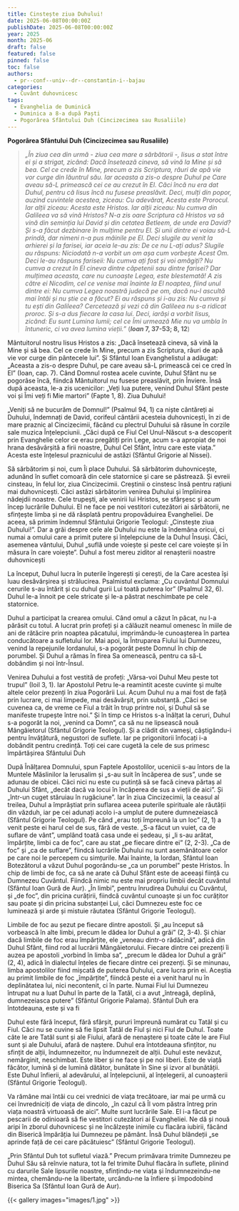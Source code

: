 ```yaml
---
title: Cinstește ziua Duhului!  
date: 2025-06-08T00:00:00Z
publishDate: 2025-06-08T00:00:00Z
year: 2025
month: 2025-06
draft: false
featured: false
pinned: false
toc: false
authors:
  - pr--conf--univ--dr--constantin-i--bajau
categories:
  - Cuvânt duhovnicesc
tags:
  - Evanghelia de Duminică
  - Duminica a 8-a după Paști
  - Pogorârea Sfântului Duh (Cincizecimea sau Rusaliile)
---
```

**Pogorârea Sfântului Duh (Cincizecimea sau Rusaliile)**

> _„În ziua cea din urmă - ziua cea mare a sărbătorii -, Iisus a stat între ei și a strigat, zicând: Dacă însetează cineva, să vină la Mine și să bea. Cel ce crede în Mine, precum a zis Scriptura, râuri de apă vie vor curge din lăuntrul său. Iar aceasta a zis-o despre Duhul pe Care aveau să-L primească cei ce au crezut în El. Căci încă nu era dat Duhul, pentru că Iisus încă nu fusese preaslăvit. Deci, mulți din popor, auzind cuvintele acestea, ziceau: Cu adevărat, Acesta este Prorocul. Iar alții ziceau: Acesta este Hristos. Iar alții ziceau: Nu cumva din Galileea va să vină Hristos? N-a zis oare Scriptura că Hristos va să vină din seminția lui David și din cetatea Betleem, de unde era David? Și s-a făcut dezbinare în mulțime pentru El. Și unii dintre ei voiau să-L prindă, dar nimeni n-a pus mâinile pe El. Deci slugile au venit la arhierei și la farisei, iar aceia le-au zis: De ce nu L-ați adus? Slugile au răspuns: Niciodată n-a vorbit un om așa cum vorbește Acest Om. Deci le-au răspuns fariseii: Nu cumva ați fost și voi amăgiți? Nu cumva a crezut în El cineva dintre căpetenii sau dintre farisei? Dar mulțimea aceasta, care nu cunoaște Legea, este blestemată! A zis către ei Nicodim, cel ce venise mai înainte la El noaptea, fiind unul dintre ei: Nu cumva Legea noastră judecă pe om, dacă nu-l ascultă mai întâi și nu știe ce a făcut? Ei au răspuns și i-au zis: Nu cumva și tu ești din Galileea? Cercetează și vezi că din Galileea nu s-a ridicat proroc. Și s-a dus fiecare la casa lui. Deci, iarăși a vorbit Iisus, zicând: Eu sunt Lumina lumii; cel ce Îmi urmează Mie nu va umbla în întuneric, ci va avea lumina vieții.”_ (**_Ioan_ 7, 37-53; 8, 12**)

Mântuitorul nostru Iisus Hristos a zis: „Dacă însetează cineva, să vină la Mine și să bea. Cel ce crede în Mine, precum a zis Scriptura, râuri de apă vie vor curge din pântecele lui”. Și Sfântul Ioan Evanghelistul a adăugat: „Aceasta a zis-o despre Duhul, pe care aveau să-L primească cei ce cred în El” (Ioan, cap. 7). Când Domnul rostea acele cuvinte, Duhul Sfânt nu se pogorâse încă, fiindcă Mântuitorul nu fusese preaslăvit, prin Înviere. Însă după aceasta, le-a zis ucenicilor: „Veți lua putere, venind Duhul Sfânt peste voi și Îmi veți fi Mie martori” (Fapte 1, 8).
Ziua Duhului!

„Veniți să ne bucurăm de Domnul!” (Psalmul 94, 1) ca niște cântăreți ai Duhului, îndemnați de David, corifeul cântării acesteia duhovnicești, în zi de mare praznic al Cincizecimii, făcând cu plectrul Duhului să răsune în corzile sale muzica Înțelepciunii. „Căci după ce Fiul Cel Unul-Născut s-a descoperit prin Evanghelie celor ce erau pregătiți prin Lege, acum s-a apropiat de noi hrana desăvârșită a firii noastre, Duhul Cel Sfânt, întru care este viața.” Acesta este înțelesul praznicului de astăzi (Sfântul Grigorie al Nissei).

Să sărbătorim și noi, cum Îi place Duhului. Să sărbătorim duhovnicește, adunând în suflet comoară din cele statornice și care se păstrează. Și evreii cinsteau, în felul lor, ziua Cincizecimii. Creștinii o cinstesc însă pentru rațiuni mai duhovnicești. Căci astăzi sărbătorim venirea Duhului și împlinirea nădejdii noastre. Cele trupești, ale venirii lui Hristos, se sfârșesc și acum încep lucrările Duhului. El ne face pe noi vestitori cutezători ai sărbătorii, ne sfințește limba și ne dă răsplată pentru propovăduirea Evangheliei. De aceea, să primim îndemnul Sfântului Grigorie Teologul: „Cinstește ziua Duhului!”. Dar a grăi despre cele ale Duhului nu este la îndemâna oricui, ci numai a omului care a primit putere și înțelepciune de la Duhul Însuși. Căci, asemenea vântului, Duhul „suflă unde voiește și peste cel care voiește și în măsura în care voiește”.
Duhul a fost mereu ziditor al renașterii noastre duhovnicești

La început, Duhul lucra în puterile îngerești și cerești, de la Care acestea își luau desăvârșirea și strălucirea. Psalmistul exclama: „Cu cuvântul Domnului cerurile s-au întărit și cu duhul gurii Lui toată puterea lor” (Psalmul 32, 6). Duhul le-a înnoit pe cele stricate și le-a păstrat neschimbate pe cele statornice.

Duhul a participat la crearea omului. Când omul a căzut în păcat, nu l-a părăsit cu totul. A lucrat prin profeți și a călăuzit neamul omenesc în miile de ani de rătăcire prin noaptea păcatului, imprimându-le cunoașterea în partea conducătoare a sufletului lor. Mai apoi, la Întruparea Fiului lui Dumnezeu, venind la repejunile Iordanului, s-a pogorât peste Domnul în chip de porumbel. Și Duhul a rămas în firea Sa omenească, pentru ca să-L dobândim și noi într-Însul.

Venirea Duhului a fost vestită de profeți: „Vărsa-voi Duhul Meu peste tot trupul” (Ioil 3, 1). Iar Apostolul Petru le-a reamintit aceste cuvinte și multe altele celor prezenți în ziua Pogorârii Lui. Acum Duhul nu a mai fost de față prin lucrare, ci mai limpede, mai desăvârșit, prin substanță. „Căci se cuvenea ca, de vreme ce Fiul a trăit în trup printre noi, și Duhul să se manifeste trupește între noi.” Și în timp ce Hristos s-a înălțat la ceruri, Duhul s-a pogorât la noi, „venind ca Domn”, ca să nu ne lipsească nouă Mângâietorul (Sfântul Grigorie Teologul). Și a clădit din vameși, câștigându-i pentru învățătură, negustori de suflete. Iar pe prigonitorii înfocați i-a dobândit pentru credință.
Toți cei care cugetă la cele de sus primesc împărtășirea Sfântului Duh

După Înălțarea Domnului, spun Faptele Apostolilor, ucenicii s-au întors de la Muntele Măslinilor la Ierusalim și „s-au suit în încăperea de sus”, unde se adunau de obicei. Căci nici nu este cu putință să se facă cineva părtaș al Duhului Sfânt, „decât dacă va locui în încăperea de sus a vieții de aici”. Și „într-un cuget stăruiau în rugăciune”. Iar în ziua Cincizecimii, la ceasul al treilea, Duhul a împrăștiat prin suflarea aceea puterile spirituale ale răutății din văzduh, iar pe cei adunați acolo i-a umplut de putere dumnezeiască (Sfântul Grigorie Teologul). Pe când „erau toți împreună la un loc” (2, 1) a venit peste ei harul cel de sus, fără de veste. „S-a făcut un vuiet, ca de suflare de vânt”, umplând toată casa unde ei ședeau, și „li s-au arătat, împărțite, limbi ca de foc”, care au stat „pe fiecare dintre ei” (2, 2-3). „Ca de foc” și „ca de suflare”, fiindcă lucrările Duhului nu sunt asemănătoare celor pe care noi le percepem cu simțurile. Mai înainte, la Iordan, Sfântul Ioan Botezătorul a văzut Duhul pogorându-se „ca un porumbel” peste Hristos. În chip de limbi de foc, ca să ne arate că Duhul Sfânt este de aceeași ființă cu Dumnezeu Cuvântul. Fiindcă nimic nu este mai propriu limbii decât cuvântul (Sfântul Ioan Gură de Aur). „În limbi”, pentru înrudirea Duhului cu Cuvântul, și „de foc”, din pricina curățirii, fiindcă cuvântul cunoaște și un foc curățitor sau poate și din pricina substanței Lui, căci Dumnezeu este foc ce luminează și arde și mistuie răutatea (Sfântul Grigorie Teologul).

Limbile de foc au șezut pe fiecare dintre apostoli. Și „au început să vorbească în alte limbi, precum le dădea lor Duhul a grăi” (2, 3-4). Și chiar dacă limbile de foc erau împărțite, ele „veneau dintr-o rădăcină”, adică din Duhul Sfânt, fiind rod al lucrării Mângâietorului. Fiecare dintre cei prezenți îi auzea pe apostoli „vorbind în limba sa”, „precum le dădea lor Duhul a grăi” (2, 4), adică în dialectul înțeles de fiecare dintre cei prezenți. Și se minunau, limba apostolilor fiind mișcată de puterea Duhului, care lucra prin ei. Aceștia au primit limbile de foc „împărțite”, fiindcă peste ei a venit harul nu în deplinătatea lui, nici necontenit, ci în parte. Numai Fiul lui Dumnezeu întrupat nu a luat Duhul în parte de la Tatăl, ci a avut „întreagă, deplină, dumnezeiasca putere” (Sfântul Grigorie Palama).
Sfântul Duh era întotdeauna, este și va fi

Duhul este fără început, fără sfârșit, pururi împreună numărat cu Tatăl și cu Fiul. Căci nu se cuvine să fie lipsit Tatăl de Fiul și nici Fiul de Duhul. Toate câte le are Tatăl sunt și ale Fiului, afară de nenaștere și toate câte le are Fiul sunt și ale Duhului, afară de naștere. Duhul era întotdeauna sfințitor, nu sfințit de alții, îndumnezeitor, nu îndumnezeit de alții. Duhul este nevăzut, nemărginit, neschimbat. Este liber și ne face și pe noi liberi. Este de viață făcător, lumină și de lumină dătător, bunătate în Sine și izvor al bunătății. Este Duhul înfierii, al adevărului, al înțelepciunii, al înțelegerii, al cunoașterii (Sfântul Grigorie Teologul).

Va rămâne mai întâi cu cei vrednici de viața trecătoare, iar mai pe urmă cu cei învredniciți de viața de dincolo, „în cazul că Îl vom păstra întreg prin viața noastră virtuoasă de aici”. Multe sunt lucrările Sale. El i-a făcut pe pescarii de odinioară să fie vestitori cutezători ai Evangheliei. Ne dă și nouă aripi în zborul duhovnicesc și ne încălzește inimile cu flacăra iubirii, făcând din Biserică împărăția lui Dumnezeu pe pământ. Însă Duhul blândeții „se aprinde față de cei care păcătuiesc” (Sfântul Grigorie Teologul).

„Prin Sfântul Duh tot sufletul viază.” Precum primăvara trimite Dumnezeu pe Duhul Său să reînvie natura, tot la fel trimite Duhul flacăra în suflete, plinind cu darurile Sale lipsurile noastre, sfințindu-ne viața și îndumnezeindu-ne mintea, chemându-ne la libertate, urcându-ne la înfiere și împodobind Biserica Sa (Sfântul Ioan Gură de Aur).

{{< gallery images="images/1.jpg" >}}